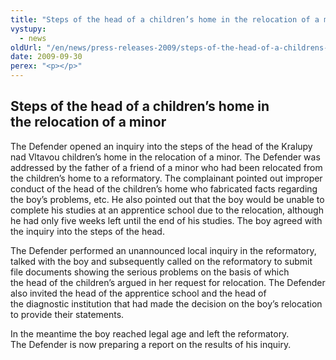 ```yaml
---
title: "Steps of the head of a children’s home in the relocation of a minor"
vystupy:
  - news
oldUrl: "/en/news/press-releases-2009/steps-of-the-head-of-a-childrens-home-in-the-relocation-of-a-minor/"
date: 2009-09-30
perex: "<p></p>"
---
```


<!-- imported from the old website -->

<h2 style="TEXT-INDENT: 0pt; TEXT-DECORATION: none" class="Nadpis1">Steps of the head of a children’s home in the relocation of a minor</h2><p class="Normln" style="TEXT-INDENT: 0pt">The Defender opened an inquiry into the steps of the head of the Kralupy nad Vltavou children’s home in the relocation of a minor. The Defender was addressed by the father of a friend of a minor who had been relocated from the children’s home to a reformatory. The complainant pointed out improper conduct of the head of the children’s home who fabricated facts regarding the boy’s problems, etc. He also pointed out that the boy would be unable to complete his studies at an apprentice school due to the relocation, although he had only five weeks left until the end of his studies. The boy agreed with the inquiry into the steps of the head.</p><p class="Normln" style="TEXT-INDENT: 0pt">The Defender performed an unannounced local inquiry in the reformatory, talked with the boy and subsequently called on the reformatory to submit file documents showing the serious problems on the basis of which the head of the children’s argued in her request for relocation. The Defender also invited the head of the apprentice school and the head of the diagnostic institution that had made the decision on the boy’s relocation to provide their statements.</p><p class="Normln" style="TEXT-INDENT: 0pt">In the meantime the boy reached legal age and left the reformatory. The Defender is now preparing a report on the results of his inquiry.</p><p class="Normln"> </p>
